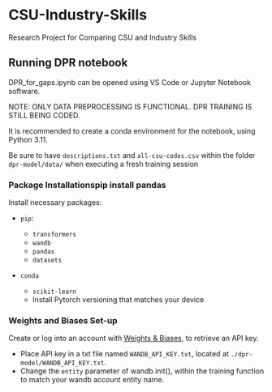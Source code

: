 # CSU-Industry-Skills

Research Project for Comparing CSU and Industry Skills

## Running DPR notebook
DPR_for_gaps.ipynb can be opened using VS Code or Jupyter Notebook software.

NOTE: ONLY DATA PREPROCESSING IS FUNCTIONAL. DPR TRAINING IS STILL BEING CODED.

It is recommended to create a conda environment for the notebook, using Python 3.11.

Be sure to have `descriptions.txt` and `all-csu-codes.csv` within the folder `dpr-model/data/` when executing a fresh training session

### Package Installationspip install pandas

Install necessary packages: 

- `pip`: 
    - `transformers`
    - `wandb`
    - `pandas`
    - `datasets`

- `conda`
    - `scikit-learn`
    - Install Pytorch versioning that matches your device

### Weights and Biases Set-up

Create or log into an account with [Weights & Biases](wandb.ai), to retrieve an API key.
 - Place API key in a txt file named `WANDB_API_KEY.txt`, located at `./dpr-model/WANDB_API_KEY.txt`.
 - Change the `entity` parameter of wandb.init(), within the training function to match your wandb account entity name.


